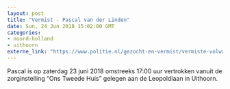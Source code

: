 ```yaml
---
layout: post
title: "Vermist - Pascal van der Linden"
date: Sun, 24 Jun 2018 15:02:00 GMT
categories: 
- noord-holland 
- uithoorn 
externe_link: "https://www.politie.nl/gezocht-en-vermist/vermiste-volwassenen/2018/juni/pascal-van-der-linden.html"
---
```


Pascal is op zaterdag 23 juni 2018 omstreeks 17:00 uur vertrokken vanuit de zorginstelling “Ons Tweede Huis” gelegen aan de Leopoldlaan in Uithoorn.
